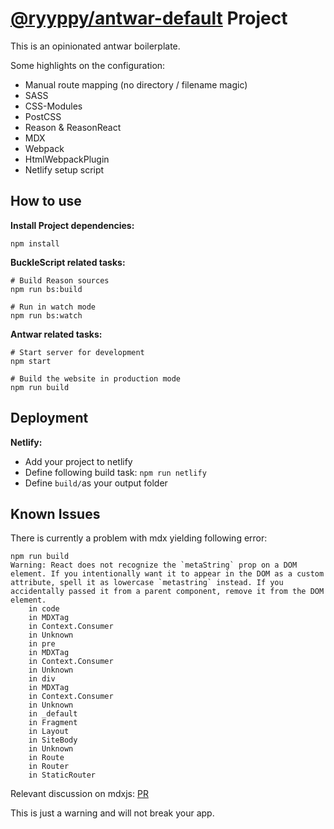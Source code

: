 # [@ryyppy/antwar-default](https://github.com/ryyppy/antwar-default) Project

This is an opinionated antwar boilerplate.

Some highlights on the configuration:
- Manual route mapping (no directory / filename magic)
- SASS
- CSS-Modules
- PostCSS
- Reason & ReasonReact
- MDX
- Webpack
- HtmlWebpackPlugin
- Netlify setup script

## How to use

**Install Project dependencies:**

```
npm install
```

**BuckleScript related tasks:**

```
# Build Reason sources
npm run bs:build

# Run in watch mode
npm run bs:watch
```

**Antwar related tasks:**

```
# Start server for development
npm start

# Build the website in production mode
npm run build
```

## Deployment

**Netlify:**

- Add your project to netlify
- Define following build task: `npm run netlify`
- Define `build/`as your output folder


## Known Issues

There is currently a problem with mdx yielding following error:

```
npm run build
Warning: React does not recognize the `metaString` prop on a DOM element. If you intentionally want it to appear in the DOM as a custom attribute, spell it as lowercase `metastring` instead. If you accidentally passed it from a parent component, remove it from the DOM element.
    in code
    in MDXTag
    in Context.Consumer
    in Unknown
    in pre
    in MDXTag
    in Context.Consumer
    in Unknown
    in div
    in MDXTag
    in Context.Consumer
    in Unknown
    in _default
    in Fragment
    in Layout
    in SiteBody
    in Unknown
    in Route
    in Router
    in StaticRouter
```

Relevant discussion on mdxjs: [PR](https://github.com/mdx-js/mdx/pull/294)

This is just a warning and will not break your app.



